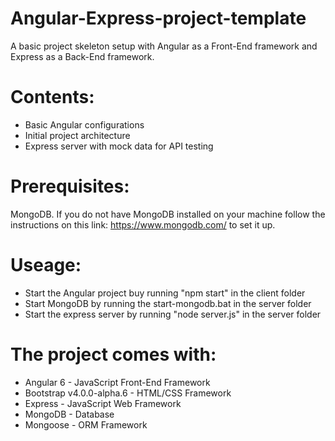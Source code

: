 # Angular-Express-project-template
A basic project skeleton setup with Angular as a Front-End framework and Express as a Back-End framework.

# Contents:
- Basic Angular configurations
- Initial project architecture
- Express server with mock data for API testing

# Prerequisites:

MongoDB. If you do not have MongoDB installed on your machine follow the instructions on this link: https://www.mongodb.com/ to set it up.

# Useage: 
- Start the Angular project buy running "npm start" in the client folder
- Start MongoDB by running the start-mongodb.bat in the server folder
- Start the express server by running "node server.js" in the server folder

# The project comes with:

- Angular 6 - JavaScript Front-End Framework
- Bootstrap v4.0.0-alpha.6 - HTML/CSS Framework
- Express - JavaScript Web Framework
- MongoDB - Database
- Mongoose - ORM Framework
